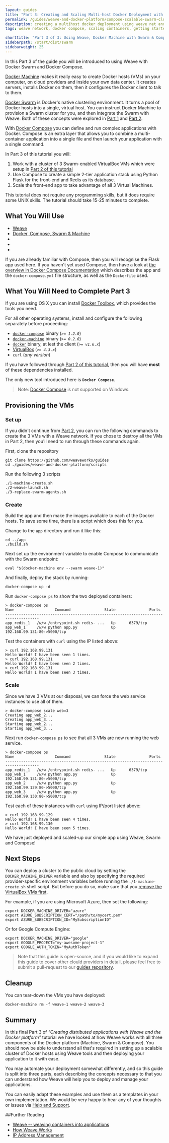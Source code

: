 ```yaml
---
layout: guides
title: "Part 3: Creating and Scaling Multi-host Docker Deployment with Swarm and Compose using Weave"
permalink: /guides/weave-and-docker-platform/compose-scalable-swarm-cluster-with-weave.html
description: creating a multihost docker deployment using weave net and weave run with docker compose and docker swarms
tags: weave network, docker compose, scaling containers, getting started

shorttitle: "Part 3 of 3: Using Weave, Docker Machine with Swarm & Compose"
sidebarpath: /start/dist/swarm
sidebarweight: 25
---
```


In this Part 3 of the guide you will be introduced to using Weave with Docker Swarm and Docker Compose. 

[Docker Machine](https://docs.docker.com/machine/) makes it really easy to create Docker hosts (VMs) on your computer, on cloud providers and inside your own data center. It creates servers, installs Docker on them, then it configures the Docker client to talk to them.

[Docker Swarm](http://docs.docker.com/swarm/) is Docker's native clustering environment. It turns a pool of Docker hosts into a single, virtual host. You can instruct Docker Machine to provision a Swarm cluster for you, and then integrate the Swarm with Weave. Both of these concepts were explored in [Part 1][ch1] and [Part 2][ch2].

With [Docker Compose](https://docs.docker.com/compose/) you can define and run complex applications with Docker.
Compose is an extra layer that allows you to combine a multi-container application into a single file and then launch your application with a single command.

In Part 3 of this tutorial you will: 

  1. Work with a cluster of 3 Swarm-enabled VirtualBox VMs which were setup in [Part 2 of this tutorial][ch2]
  2. Use Compose to create a simple 2-tier application stack using Python Flask for the front-end and Redis as its
database. 
  3. Scale the front-end app to take advantage of all 3 Virtual Machines.
  
This tutorial does not require any programming skills, but it does require some UNIX skills.
The tutorial should take 15-25 minutes to complete. 

## What You Will Use

  - [Weave](http://weave.works)
  - [Docker, Compose, Swarm & Machine](http://docker.com)
  - [Python]: https://www.python.org/
  - [Flask]: http://flask.pocoo.org/
  - [Redis]: http://redis.io/

If you are already familiar with Compose, then you will recognise the Flask app used here. If you haven't yet used Compose, then have a look at [the overview in Docker Compose Documentation](https://docs.docker.com/compose/#overview) which describes the app and the `docker-compose.yml` file structure, as well as the `Dockerfile` used.

## What You Will Need to Complete Part 3

If you are using OS X you can install [Docker Toolbox](https://www.docker.com/toolbox), which provides the tools you need.

For all other operating systems, install and configure the following separately before proceeding:

  - [`docker-compose`](http://docs.docker.com/compose/install/) binary (_`>= 1.2.0`_)
  - [`docker-machine`](http://docs.docker.com/machine/#installation) binary (_`>= 0.2.0`_)
  - [`docker`](https://docs.docker.com/installation/#installation) binary, at lest the client (_`>= v1.6.x`_)
  - [VirtualBox](https://www.virtualbox.org/wiki/Downloads) (_`>= 4.3.x`_)
  - `curl` (_any version_)

If you have followed through [Part 2 of this tutorial][ch2], then you will have **most** of these dependencies installed.

The only new tool introduced here is **`Docker Compose`**.

>Note: [Docker Compose](http://docs.docker.com/machine/#installation) is not supported on Windows.


## Provisioning the VMs

### Set up

If you didn't continue from [Part 2][ch2], you can run the following commands to create the 3 VMs with a Weave network. If you chose to destroy all the VMs in Part 2, then you'll need to run through these commands again.

First, clone the repository

    git clone https://github.com/weaveworks/guides
    cd ./guides/weave-and-docker-platform/scripts

Run the following 3 scripts

    ./1-machine-create.sh
    ./2-weave-launch.sh
    ./3-replace-swarm-agents.sh

### Create

Build the app and then make the images available to each of the Docker hosts.  To save some time, there is a script which does this for you. 

Change to the `app` directory and run it like this:

    cd ../app
    ./build.sh

Next set up the environment variable to enable Compose to communicate with the Swarm endpoint:

    eval "$(docker-machine env --swarm weave-1)"

And finally, deploy the stack by running:

    docker-compose up -d

Run `docker-compose ps` to show the two deployed containers:

    > docker-compose ps
    Name                  Command               State               Ports
    -------------------------------------------------------------------------------------
    app_redis_1   /w/w /entrypoint.sh redis- ...   Up      6379/tcp
    app_web_1     /w/w python app.py               Up      192.168.99.131:80->5000/tcp

Test the containers with `curl` using the IP listed above:

    > curl 192.168.99.131
    Hello World! I have been seen 1 times.
    > curl 192.168.99.131
    Hello World! I have been seen 2 times.
    > curl 192.168.99.131
    Hello World! I have been seen 3 times.

### Scale

Since we have 3 VMs at our disposal, we can force the web service instances to use all of them.

    > docker-compose scale web=3
    Creating app_web_2...
    Creating app_web_3...
    Starting app_web_2...
    Starting app_web_3...

Next run `docker-compose ps` to see that all 3 VMs are now running the web service.

    > docker-compose ps
    Name                  Command               State               Ports
    -------------------------------------------------------------------------------------
    app_redis_1   /w/w /entrypoint.sh redis- ...   Up      6379/tcp
    app_web_1     /w/w python app.py               Up      192.168.99.131:80->5000/tcp
    app_web_2     /w/w python app.py               Up      192.168.99.129:80->5000/tcp
    app_web_3     /w/w python app.py               Up      192.168.99.130:80->5000/tcp


Test each of these instances with `curl` using IP/port listed above:

    > curl 192.168.99.129
    Hello World! I have been seen 4 times.
    > curl 192.168.99.130
    Hello World! I have been seen 5 times.

We have just deployed and scaled-up our simple app using Weave, Swarm and Compose!

## Next Steps

You can deploy a cluster to the public cloud by setting the
`DOCKER_MACHINE_DRIVER` variable and also by specifying the required provider-specific environment variables before running the `./1-machine-create.sh` shell script.  But before you do so, make sure that you [remove the VirtualBox VMs first](#cleanup).

For example, if you are using Microsoft Azure, then set the following:

    export DOCKER_MACHINE_DRIVER="azure"
    export AZURE_SUBSCRIPTION_CERT="/path/to/mycert.pem"
    export AZURE_SUBSCRIPTION_ID="MySubscriptionID"

Or for Google Compute Engine:

    export DOCKER_MACHINE_DRIVER="google"
    export GOOGLE_PROJECT="my-awesome-project-1"
    export GOOGLE_AUTH_TOKEN="MyAuthToken"


>Note that this guide is open-source, and if you would
like to expand this guide to cover other clould providers in detail, please feel free to submit a pull-request to our [guides
repository](https://github.com/weaveworks/guides).

## Cleanup

You can tear-down the VMs you have deployed:

    docker-machine rm -f weave-1 weave-2 weave-3

## Summary

In this final Part 3 of _"Creating distributed applications with Weave and the Docker platform"_ tutorial we have looked
at how Weave works with all three components of the Docker platform (Machine, Swarm & Compose). You should now be able to understand all that's required in setting up a scalable cluster of Docker hosts using Weave tools and then deploying your application to it with ease. 

You may automate your deployment somewhat differently, and so this guide is split into three parts, each describing the concepts necessary to that you can understand how Weave will help you to deploy and manage your applications. 

You can easily adapt these examples and use them as a templates in your own implementation. We would be very happy to hear any of your thoughts or issues via [Help and Support](http://weave.works/help/index.html).

##Further Reading

  *  [Weave -- weaving containers into applications](https://github.com/weaveworks/weave#readme)
  *  [How Weave Works](/documentation/net-1.5-router-topology)
  *  [IP Address Management](/documentation/net-1.5-ipam)


[ch1]: /part-1-launching-weave-net-with-docker-machine/
[ch2]: /part-2-using-weave-with-docker-machine-and-swarm/
[ch3]: /part-3-creating-and-scaling-multi-host-docker-deployment-with-swarm-and-compose-using-weave/
